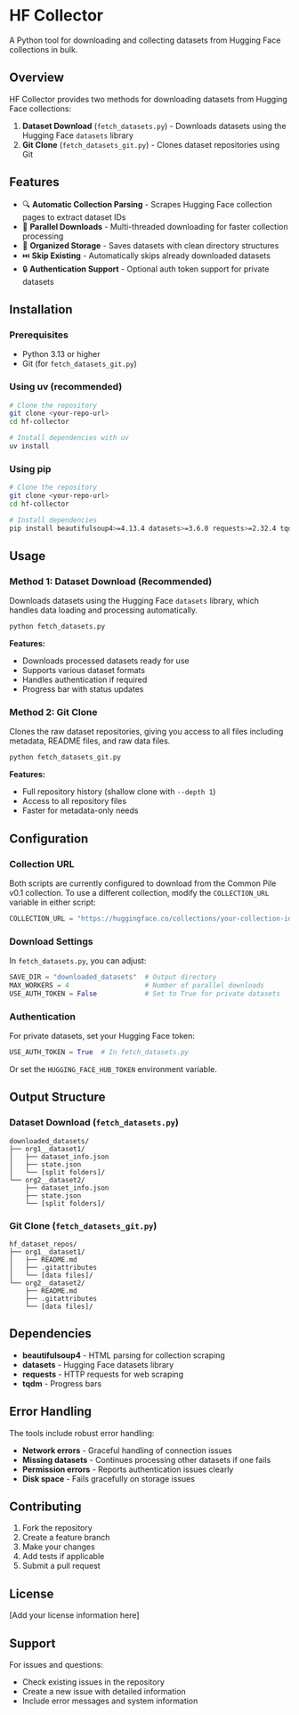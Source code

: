 # HF Collector

A Python tool for downloading and collecting datasets from Hugging Face collections in bulk.

## Overview

HF Collector provides two methods for downloading datasets from Hugging Face collections:

1. **Dataset Download** (`fetch_datasets.py`) - Downloads datasets using the Hugging Face `datasets` library
2. **Git Clone** (`fetch_datasets_git.py`) - Clones dataset repositories using Git

## Features

- 🔍 **Automatic Collection Parsing** - Scrapes Hugging Face collection pages to extract dataset IDs
- 🚀 **Parallel Downloads** - Multi-threaded downloading for faster collection processing
- 📁 **Organized Storage** - Saves datasets with clean directory structures
- ⏭️ **Skip Existing** - Automatically skips already downloaded datasets
- 🔒 **Authentication Support** - Optional auth token support for private datasets

## Installation

### Prerequisites

- Python 3.13 or higher
- Git (for `fetch_datasets_git.py`)

### Using uv (recommended)

```bash
# Clone the repository
git clone <your-repo-url>
cd hf-collector

# Install dependencies with uv
uv install
```

### Using pip

```bash
# Clone the repository
git clone <your-repo-url>
cd hf-collector

# Install dependencies
pip install beautifulsoup4>=4.13.4 datasets>=3.6.0 requests>=2.32.4 tqdm>=4.67.1
```

## Usage

### Method 1: Dataset Download (Recommended)

Downloads datasets using the Hugging Face `datasets` library, which handles data loading and processing automatically.

```bash
python fetch_datasets.py
```

**Features:**
- Downloads processed datasets ready for use
- Supports various dataset formats
- Handles authentication if required
- Progress bar with status updates

### Method 2: Git Clone

Clones the raw dataset repositories, giving you access to all files including metadata, README files, and raw data files.

```bash
python fetch_datasets_git.py
```

**Features:**
- Full repository history (shallow clone with `--depth 1`)
- Access to all repository files
- Faster for metadata-only needs

## Configuration

### Collection URL

Both scripts are currently configured to download from the Common Pile v0.1 collection. To use a different collection, modify the `COLLECTION_URL` variable in either script:

```python
COLLECTION_URL = "https://huggingface.co/collections/your-collection-id"
```

### Download Settings

In `fetch_datasets.py`, you can adjust:

```python
SAVE_DIR = "downloaded_datasets"  # Output directory
MAX_WORKERS = 4                   # Number of parallel downloads
USE_AUTH_TOKEN = False            # Set to True for private datasets
```

### Authentication

For private datasets, set your Hugging Face token:

```python
USE_AUTH_TOKEN = True  # In fetch_datasets.py
```

Or set the `HUGGING_FACE_HUB_TOKEN` environment variable.

## Output Structure

### Dataset Download (`fetch_datasets.py`)
```
downloaded_datasets/
├── org1__dataset1/
│   ├── dataset_info.json
│   ├── state.json
│   └── [split folders]/
└── org2__dataset2/
    ├── dataset_info.json
    ├── state.json
    └── [split folders]/
```

### Git Clone (`fetch_datasets_git.py`)
```
hf_dataset_repos/
├── org1__dataset1/
│   ├── README.md
│   ├── .gitattributes
│   └── [data files]/
└── org2__dataset2/
    ├── README.md
    ├── .gitattributes
    └── [data files]/
```

## Dependencies

- **beautifulsoup4** - HTML parsing for collection scraping
- **datasets** - Hugging Face datasets library
- **requests** - HTTP requests for web scraping
- **tqdm** - Progress bars

## Error Handling

The tools include robust error handling:

- **Network errors** - Graceful handling of connection issues
- **Missing datasets** - Continues processing other datasets if one fails
- **Permission errors** - Reports authentication issues clearly
- **Disk space** - Fails gracefully on storage issues

## Contributing

1. Fork the repository
2. Create a feature branch
3. Make your changes
4. Add tests if applicable
5. Submit a pull request

## License

[Add your license information here]

## Support

For issues and questions:
- Check existing issues in the repository
- Create a new issue with detailed information
- Include error messages and system information 
